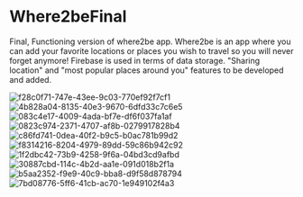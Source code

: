 # Where2beFinal
Final, Functioning version of where2be app.
Where2be is an app where you can add your favorite locations or places you wish to travel so you will never forget anymore!
Firebase is used in terms of data storage. "Sharing location" and "most popular places around you" features to be developed and added.


![f28c0f71-747e-43ee-9c03-770ef92f7cf1](https://github.com/kaankirman/Where2beFinal/assets/65332708/992ed5e1-d8fa-4e4d-a85b-3620ece5e888)
![4b828a04-8135-40e3-9670-6dfd33c7c6e5](https://github.com/kaankirman/Where2beFinal/assets/65332708/45a293cc-61de-4662-9a08-c3a3c91fd167)
![083c4e17-4009-4ada-bf7e-df6f037fa1af](https://github.com/kaankirman/Where2beFinal/assets/65332708/90d354a3-d209-46e8-b014-9ce933fcc08d)
![0823c974-2371-4707-af8b-0279917828b4](https://github.com/kaankirman/Where2beFinal/assets/65332708/0f869f2e-bd8e-4a52-a78f-4304e9e62b30)
![c86fd741-0dea-40f2-b9c5-b0ac781b99d2](https://github.com/kaankirman/Where2beFinal/assets/65332708/4a178bf2-d864-4f77-806b-37ebabfc0f57)
![f8314216-8204-4979-89dd-59c86b942c92](https://github.com/kaankirman/Where2beFinal/assets/65332708/b6b4df33-ea87-4c26-b822-603f44c13b15)
![1f2dbc42-73b9-4258-9f6a-04bd3cd9afbd](https://github.com/kaankirman/Where2beFinal/assets/65332708/4db02be0-fa46-4431-8a56-3a600445a280)
![30887cbd-114c-4b2d-aa1e-091d018b2f1a](https://github.com/kaankirman/Where2beFinal/assets/65332708/6708d84a-02d5-4980-848c-efa41c0bdefa)
![b5aa2352-f9e9-40c9-bba8-d9f58d878794](https://github.com/kaankirman/Where2beFinal/assets/65332708/67a53944-e01a-4083-ae08-c510df5f34ed)
![7bd08776-5ff6-41cb-ac70-1e949102f4a3](https://github.com/kaankirman/Where2beFinal/assets/65332708/39444cf0-9127-4924-99bc-72dae48df68d)



